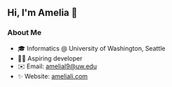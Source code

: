 ## Hi, I'm Amelia 👋

### About Me
- 🎓 Informatics @ University of Washington, Seattle
- 👩‍💻 Aspiring developer
- ✉️ Email: [amelial9@uw.edu](mailto:amelial9@uw.edu)
- ✨ Website: [ameliali.com](ameliali.com)
